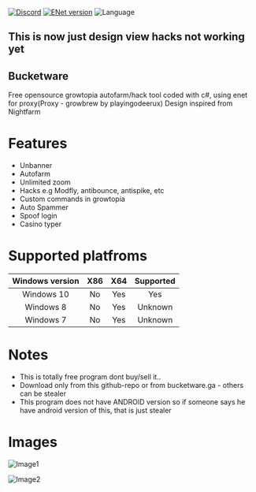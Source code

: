 [![Discord](https://img.shields.io/discord/769207196608102430?label=discord)](https://discord.gg/JaRmMmTsEN)
[![ENet version](https://img.shields.io/badge/enet-1.3.17-green)](https://github.com/moien007/enet)
![Language](https://img.shields.io/github/languages/top/fyrax-exe/bucketware)
## This is now just design view hacks not working yet
## Bucketware
Free opensource growtopia autofarm/hack tool coded with c#, using enet for proxy(Proxy - growbrew by playingodeerux)
Design inspired from Nightfarm

# Features
* Unbanner
* Autofarm
* Unlimited zoom
* Hacks e.g Modfly, antibounce, antispike, etc
* Custom commands in growtopia
* Auto Spammer
* Spoof login
* Casino typer

# Supported platfroms
| Windows version| X86 | X64 | Supported |
|:--------------:|:---:|:---:|:---------:|
|    Windows 10  | No  | Yes |    Yes    |
|    Windows 8   | No  | Yes |  Unknown  |
|    Windows 7   | No  | Yes |  Unknown  |

# Notes
* This is totally free program dont buy/sell it..
* Download only from this github-repo or from bucketware.ga - others can be stealer
* This program does not have ANDROID version so if someone says he have android version of this, that is just  stealer

# Images

![Image1](https://cdn.discordapp.com/attachments/712619822772650024/833195232019087410/unknown.png)

![Image2](https://cdn.discordapp.com/attachments/712619822772650024/833195268824104970/unknown.png)
